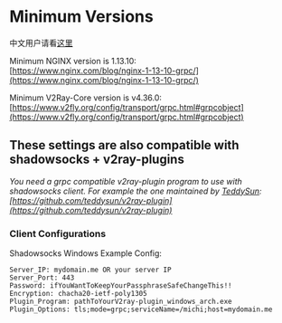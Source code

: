 # Minimum Versions

中文用户请看[这里](./README-CN.md)

Minimum NGINX version is 1.13.10:\
[https://www.nginx.com/blog/nginx-1-13-10-grpc/](https://www.nginx.com/blog/nginx-1-13-10-grpc/)

Minimum V2Ray-Core version is v4.36.0:\
[https://www.v2fly.org/config/transport/grpc.html#grpcobject](https://www.v2fly.org/config/transport/grpc.html#grpcobject)

## These settings are also compatible with shadowsocks + v2ray-plugins

*You need a grpc compatible v2ray-plugin program to use with shadowsocks client.
For example the one maintained by [TeddySun](https://github.com/teddysun): \
[https://github.com/teddysun/v2ray-plugin](https://github.com/teddysun/v2ray-plugin)*

### Client Configurations

Shadowsocks Windows Example Config:

```properties
Server_IP: mydomain.me OR your server IP
Server_Port: 443
Password: ifYouWantToKeepYourPassphraseSafeChangeThis!!
Encryption: chacha20-ietf-poly1305
Plugin_Program: pathToYourV2ray-plugin_windows_arch.exe
Plugin_Options: tls;mode=grpc;serviceName=/michi;host=mydomain.me
```
